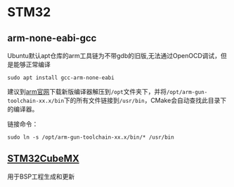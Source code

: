 # STM32

## arm-none-eabi-gcc

Ubuntu默认apt仓库的arm工具链为不带gdb的旧版,无法通过OpenOCD调试，但是能够正常编译

    sudo apt install gcc-arm-none-eabi

建议到[arm官网](https://developer.arm.com/downloads/-/arm-gnu-toolchain-downloads)下载新版编译器解压到`/opt`文件夹下，并将`/opt/arm-gun-toolchain-xx.x/bin`下的所有文件链接到`/usr/bin`，CMake会自动查找此目录下的编译器。

链接命令：

    sudo ln -s /opt/arm-gun-toolchain-xx.x/bin/* /usr/bin

## [STM32CubeMX](https://www.st.com/zh/development-tools/stm32cubemx.html)

用于BSP工程生成和更新
